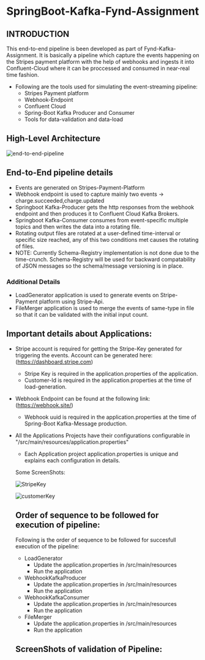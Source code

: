 # SpringBoot-Kafka-Fynd-Assignment

## INTRODUCTION
This end-to-end pipeline is been developed as part of Fynd-Kafka-Assignment.
It is basically a pipeline which capture the events happening on the Stripes payment platform with the help of webhooks and ingests it into Confluent-Cloud where it can be proccessed and consumed in near-real time fashion.

- Following are the tools used for simulating the event-streaming pipeline:
  - Stripes Payment platform
  - Webhook-Endpoint
  - Confluent Cloud
  - Spring-Boot Kafka Producer and Consumer
  - Tools for data-validation and data-load

## High-Level Architecture
![end-to-end-pipeline](https://user-images.githubusercontent.com/37934048/101222345-93190800-36af-11eb-8220-21172063054b.PNG)

## End-to-End pipeline details

- Events are generated on Stripes-Payment-Platform
- Webhook endpoint is used to capture mainly two events -> charge.succeeded,charge.updated
- Springboot Kafka-Producer gets the http responses from the webhook endpoint and then produces it to Confluent Cloud Kafka Brokers.
- Springboot Kafka-Consumer consumes from event-specific multiple topics and then writes the data into a rotating file.
- Rotating output files are rotated at a user-defined time-interval or specific size reached, any of this two conditions met causes the rotating of files.
- NOTE: Currently Schema-Registry implementation is not done due to the time-crunch. Schema-Registry will be used for backward compatability of JSON messages so the schema/message versioning is in place. 

### Additional Details

- LoadGenerator application is used to generate events on Stripe-Payment platform using Stripe-Api.
- FileMerger application is used to merge the events of same-type in file so that it can be validated with the initial input count.

## Important details about Applications:

- Stripe account is required for getting the Stripe-Key generated for triggering the events. Account can be generated here: (https://dashboard.stripe.com)
  - Stripe Key is required in the application.properties of the application.
  - Customer-Id is required in the application.properties at the time of load-generation.
- Webhook Endpoint can be found at the following link: (https://webhook.site/)
  - Webhook uuid is required in the application.properties at the time of Spring-Boot Kafka-Message production.
- All the Applications Projects have their configurations configurable in "/src/main/resources/application.properties"
  - Each Application project application.properties is unique and explains each configuration in details.
  
  Some ScreenShots:
  
  ![StripeKey](https://user-images.githubusercontent.com/37934048/101224394-74694000-36b4-11eb-813a-63fa00ce17fc.PNG)
  
  ![customerKey](https://user-images.githubusercontent.com/37934048/101224416-88ad3d00-36b4-11eb-984b-ff4913c63e08.PNG)
  
  
  ## Order of sequence to be followed for execution of pipeline:
  
  Following is the order of sequence to be followed for succesfull execution of the pipeline:
  - LoadGenerator
    - Update the application.properties in /src/main/resources
    - Run the application
  - WebhookKafkaProducer
    - Update the application.properties in /src/main/resources
    - Run the application
  - WebhookKafkaConsumer
    - Update the application.properties in /src/main/resources
    - Run the application
  - FileMerger
    - Update the application.properties in /src/main/resources
    - Run the application
  
  ## ScreenShots of validation of Pipeline:
  
  
  






